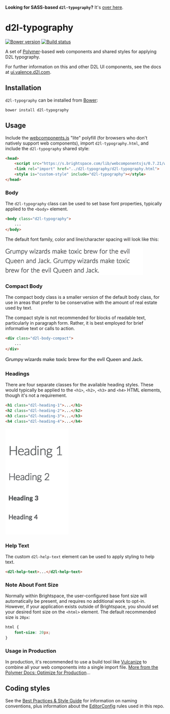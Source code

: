 **Looking for SASS-based `d2l-typography`?** It's [over here](https://github.com/Brightspace/d2l-typography-ui/tree/sass).

# d2l-typography
[![Bower version][bower-image]][bower-url]
[![Build status][ci-image]][ci-url]

A set of [Polymer](https://www.polymer-project.org/1.0/)-based web components and shared styles for applying D2L typography.

For further information on this and other D2L UI components, see the docs at [ui.valence.d2l.com](http://ui.valence.d2l.com/).

## Installation

`d2l-typography` can be installed from [Bower][bower-url]:
```shell
bower install d2l-typography
```

## Usage

Include the [webcomponents.js](http://webcomponents.org/polyfills/) "lite" polyfill (for browsers who don't natively support web components), import `d2l-typography.html`, and include the `d2l-typography` shared style:

```html
<head>
	<script src="https://s.brightspace.com/lib/webcomponentsjs/0.7.21/webcomponents-lite.min.js"></script>
	<link rel="import" href="../d2l-typography/d2l-typography.html">
	<style is="custom-style" include="d2l-typography"></style>
</head>
```

### Body

The `d2l-typography` class can be used to set base font properties, typically applied to the `<body>` element.

```html
<body class="d2l-typography">
	...
</body>
```

The default font family, color and line/character spacing will look like this:

![screenshot of paragraph text](/screenshots/paragraph.png?raw=true)

### Compact Body

The compact body class is a smaller version of the default body class, for use in areas that prefer to be conservative with the amount of real estate used by text.

The compact style is not recommended for blocks of readable text, particularly in paragraph form. Rather, it is best employed for brief informative text or calls to action.

```html
<div class="d2l-body-compact">
	...
</div>
```

![screenshot of paragraph text](/screenshots/body-2.png?raw=true)

### Headings

There are four separate classes for the available heading styles. These would typically be applied to the `<h1>`, `<h2>`, `<h3>` and `<h4>` HTML elements, though it's not a requirement.

```html
<h1 class="d2l-heading-1">...</h1>
<h2 class="d2l-heading-2">...</h2>
<h3 class="d2l-heading-3">...</h3>
<h4 class="d2l-heading-4">...</h4>
```

![screenshot of headings](/screenshots/headings.png?raw=true)

### Help Text

The custom `d2l-help-text` element can be used to apply styling to help text.

```html
<d2l-help-text>...</d2l-help-text>
```

### Note About Font Size

Normally within Brightspace, the user-configured base font size will automatically be present, and requires no additional work to opt-in. However, if your application exists outside of Brightspace, you should set your desired font size on the `<html>` element. The default recommended size is `20px`:

```css
html {
    font-size: 20px;
}
```

### Usage in Production

In production, it's recommended to use a build tool like [Vulcanize](https://github.com/Polymer/vulcanize) to combine all your web components into a single import file. [More from the Polymer Docs: Optimize for Production](https://www.polymer-project.org/1.0/tools/optimize-for-production.html)...

## Coding styles

See the [Best Practices & Style Guide](https://github.com/Brightspace/valence-ui-docs/wiki/Best-Practices-&-Style-Guide) for information on naming conventions, plus information about the [EditorConfig](http://editorconfig.org) rules used in this repo.

[bower-url]: http://bower.io/search/?q=d2l-typography
[bower-image]: https://img.shields.io/bower/v/d2l-typography.svg
[ci-url]: https://travis-ci.org/Brightspace/d2l-typography-ui
[ci-image]: https://img.shields.io/travis-ci/Brightspace/d2l-typography-ui.svg
